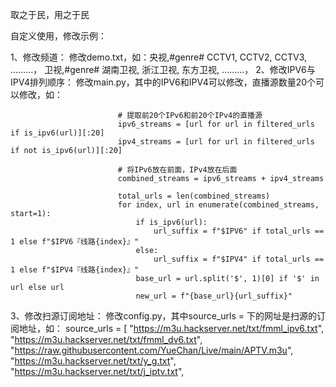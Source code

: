 取之于民，用之于民

自定义使用，修改示例：

1、修改频道：
修改demo.txt，如：央视,#genre#
                  CCTV1, 
                  CCTV2,
                  CCTV3,
                  .........，
                  卫视,#genre#
                  湖南卫视,
                  浙江卫视,
                  东方卫视,
                  .........，
2、修改IPV6与IPV4排列顺序：
修改main.py，其中的IPV6和IPV4可以修改，直播源数量20个可以修改，如：

                            # 提取前20个IPv6和前20个IPv4的直播源
                            ipv6_streams = [url for url in filtered_urls if is_ipv6(url)][:20]
                            ipv4_streams = [url for url in filtered_urls if not is_ipv6(url)][:20]

                            # 将IPv6放在前面，IPv4放在后面
                            combined_streams = ipv6_streams + ipv4_streams

                            total_urls = len(combined_streams)
                            for index, url in enumerate(combined_streams, start=1):
                                if is_ipv6(url):
                                    url_suffix = f"$IPV6" if total_urls == 1 else f"$IPV6『线路{index}』"
                                else:
                                    url_suffix = f"$IPV4" if total_urls == 1 else f"$IPV4『线路{index}』"
                                base_url = url.split('$', 1)[0] if '$' in url else url
                                new_url = f"{base_url}{url_suffix}"
3、修改扫源订阅地址：
修改config.py，其中source_urls = 下的网址是扫源的订阅地址，如：
source_urls = [
    "https://m3u.hackserver.net/txt/fmml_ipv6.txt",
    "https://m3u.hackserver.net/txt/fmml_dv6.txt",
    "https://raw.githubusercontent.com/YueChan/Live/main/APTV.m3u",
    "https://m3u.hackserver.net/txt/y_g.txt",
    "https://m3u.hackserver.net/txt/j_iptv.txt",
